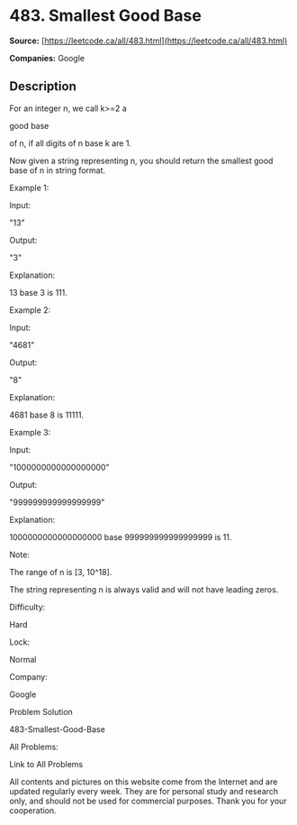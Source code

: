 # 483. Smallest Good Base

**Source:** [https://leetcode.ca/all/483.html](https://leetcode.ca/all/483.html)

**Companies:** Google

## Description

For an integer n, we call k>=2 a

good base

of n, if all digits of n base k
        are 1.

Now given a string representing n, you should return the smallest good base of n in string
        format.

Example 1:

Input:

"13"

Output:

"3"

Explanation:

13 base 3 is 111.

Example 2:

Input:

"4681"

Output:

"8"

Explanation:

4681 base 8 is 11111.

Example 3:

Input:

"1000000000000000000"

Output:

"999999999999999999"

Explanation:

1000000000000000000 base 999999999999999999 is 11.

Note:

The range of n is [3, 10^18].

The string representing n is always valid and will not have leading zeros.

Difficulty:

Hard

Lock:

Normal

Company:

Google

Problem Solution

483-Smallest-Good-Base

All Problems:

Link to All Problems

All contents and pictures on this website come from the Internet and are updated regularly every week. They are for personal study and research only, and should not be used for commercial purposes. Thank you for your cooperation.


